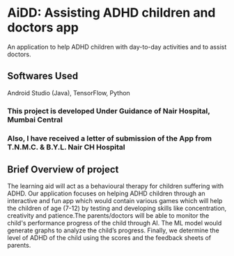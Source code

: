 # AiDD: Assisting ADHD children and doctors app 
An application to help ADHD children with day-to-day activities and to assist doctors.

## Softwares Used
Android Studio (Java), TensorFlow, Python
### This project is developed Under Guidance of Nair Hospital, Mumbai Central
### Also, I have received a letter of submission of the App from T.N.M.C. & B.Y.L. Nair CH Hospital
## Brief Overview of project
The learning aid will act as a behavioural therapy for children suffering with ADHD. Our application focuses on helping ADHD children through an interactive and fun app which would contain various games which will help the children of age (7-12) by testing and developing skills like concentration, creativity and patience.The parents/doctors will be able to monitor the child's performance progress of the child through AI. The ML model would generate graphs to analyze the child’s progress. Finally, we determine the level of ADHD of the child using the scores and the feedback sheets of parents.



